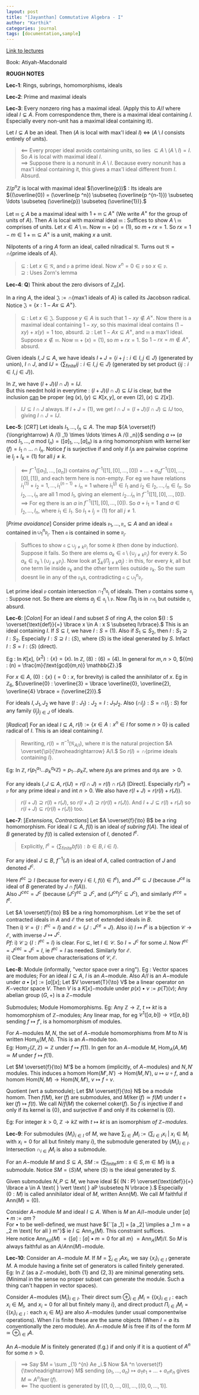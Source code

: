 ```yaml
---
layout: post
title: "[Jayanthan] Commutative Algebra - I"
author: "Karthik"
categories: journal
tags: [documentation,sample]
---
```


[Link to lectures](https://youtube.com/channel/UC5bYU2EJPbe79cM4J2z_d5g) 

Book: Atiyah-Macdonald 

**ROUGH NOTES**

**Lec-1**: Rings, subrings, homomorphisms, ideals

**Lec-2**: Prime and maximal ideals 

**Lec-3**: Every nonzero ring has a maximal ideal. (Apply this to $A/I$ where ideal $I \subsetneq A.$ From correspondence thm, there is a maximal ideal containing $I$. Especially every non-unit has a maximal ideal containing it).   

Let $I \subsetneq A$ be an ideal. Then ($A$ is local with max'l ideal $I$) $\iff$ ($A \setminus I$ consists entirely of units).   
> $\impliedby$ Every proper ideal avoids containing units, so lies $\subseteq A \setminus (A \setminus I) = I.$ So $A$ is local with maximal ideal $I.$   
> $\implies$ Suppose there is a nonunit in $A\setminus I.$ Because every nonunit has a max'l ideal containing it, this gives a max'l ideal different from $I.$ Absurd. 

$\mathbb{Z}/{p ^n \mathbb{Z}}$ is local with maximal ideal $(\overline{p})$ : Its ideals are ${(\overline{0}) = (\overline{p ^n}) \subseteq (\overline{p ^{n-1}}) \subseteq \ldots \subseteq (\overline{p}) \subseteq (\overline{1})}.$ 

Let $\mathfrak{m} \subsetneq A$ be a maximal ideal with $1  + \mathfrak{m} \subseteq A ^{\times}$ (We write $A ^{\times}$ for the group of units of $A$). Then $A$ is local with maximal ideal $\mathfrak{m}$ : Suffices to show $A \setminus \mathfrak{m}$ comprises of units. Let $x \in A \setminus \mathfrak{m}.$ Now $\mathfrak{m} + (x) = (1),$ so $m + rx = 1.$ So $rx = 1 - m \in 1 + \mathfrak{m} \subseteq A ^{\times}$ is a unit, making $x$ a unit.

Nilpotents of a ring $A$ form an ideal, called nilradical $\mathfrak{N}$. Turns out ${\mathfrak{N} = \cap \lbrace \text{prime ideals of } A \rbrace.}$   
> $\subseteq$ : Let $x \in \mathfrak{N},$ and $\mathfrak{p}$ a prime ideal. Now $x ^n = 0 \in \mathfrak{p}$ so $x \in \mathfrak{p}.$   
> $\supseteq$ : Uses Zorn's lemma 

**Lec-4**: **Q**) Think about the zero divisors of $\mathbb{Z} _{n} [x].$ 

In a ring $A,$ the ideal ${\mathfrak{J} := \cap \lbrace \text{max'l ideals of } A \rbrace}$ is called its Jacobson radical. Notice ${\mathfrak{J} = \lbrace x : 1-Ax \subseteq A ^{\times} \rbrace.}$   
> $\subseteq$ : Let $x \in \mathfrak{J}.$ Suppose $y \in A$ is such that $1-xy \not\in A ^{\times}.$ Now there is a maximal ideal containing $1 - xy,$ so this maximal ideal contains $(1 - xy) +x(y) = 1$ too, absurd. 
> $\supseteq$ : Let $1 - Ax \subseteq A ^{\times},$ and $\mathfrak{m}$ a max'l ideal. Suppose $x \not\in \mathfrak{m}.$ Now $\mathfrak{m} + (x) = (1),$ so $m + rx = 1.$ So $1 - rx = m \not\in A ^{\times},$ absurd. 
 
Given ideals $I, J \subseteq A,$ we have ideals $I + J = \lbrace i + j : i \in I, j \in J\rbrace$ (generated by union), $I \cap J,$ and $IJ = \lbrace \sum _{\text{finite}} i j : i \in I, j \in J \rbrace$ (generated by set product ${\lbrace ij : i \in I, j \in J \rbrace}$).

In $\mathbb{Z},$ we have $(I+J)(I \cap J) = IJ.$   
But this neednt hold in everytime : $(I +J)(I \cap J) \subseteq IJ$ is clear, but the inclusion [can](https://math.stackexchange.com/questions/263027/for-i-j-ideals-show-that-ij-subseteq-i-cap-jij) be proper (eg $(x), (y) \subseteq K[x,y],$ or even $(2), (x) \subseteq \mathbb{Z}[x]$).   
> $IJ \subseteq I \cap J$ always. If $I + J = (1),$ we get ${I \cap J = (I + J)(I \cap J) \subseteq IJ}$ too, giving ${I\cap J = IJ.}$ 

**Lec-5**: [*CRT*] Let ideals ${I _1, \ldots, I _n\subseteq A }.$ The map ${A \overset{f}{\longrightarrow} A /{I _1} \times \ldots \times A /{I _n}}$ sending ${a \mapsto (a \text{ mod } I _1, \ldots, a \text{ mod } I _n) = ([a] _1, \ldots, [a] _n)}$ is a ring homomorphism with kernel ${\ker(f) = I _1 \cap \ldots \cap I _n}.$ Notice $f$ is surjective if and only if $I _j$s are pairwise coprime ie $I _j + I _k = (1)$ for  all $j \neq k.$   
> $\impliedby$ $f ^{-1} ([a _1], \ldots, [a _n])$ contains ${a _1 f ^{-1} ([1], [0], \ldots, [0]) + \ldots + a _n f ^{-1} ([0], \ldots, [0], [1])},$ and each term here is non-empty. For eg we have relations ${i _1 ^{(1)} + i _2 = 1, \ldots, i _1 ^{(n-1)} + i _{n} = 1}$ where ${i _1 ^{(j)} \in I _1}$ and ${i _2 \in I _2, \ldots, i _{n} \in I _n.}$ So ${i _2 , \ldots, i _n}$ are all $1$ mod $I _1,$ giving an element $i _2 \ldots i _{n}$ in $f ^{-1} ([1], [0], \ldots, [0]).$   
> $\implies$ For eg there is an $a$ in ${f ^{-1} ([1], [0], \ldots, [0]).}$ So $a + i _1 = 1$ and ${a \in I _2, \ldots, I _n,}$ where $i _1 \in I _1.$ So $I _1 + I _j = (1)$ for all $j \neq 1.$ 

[*Prime avoidance*] Consider prime ideals ${ \mathfrak{p _1}, \ldots, \mathfrak{p _n} \subseteq A}$ and an ideal $\mathfrak{a}$ contained in $\cup _{1} ^{n} \mathfrak{p _j}.$ Then $\mathfrak{a}$ is contained in some $\mathfrak{p _j}.$   
> Suffices to show $\mathfrak{a} \subseteq \cup _{j \neq k} \mathfrak{p _j}$ for some $k$ (then done by induction).   
> Suppose it fails. So there are elems ${a _k \in \mathfrak{a} \setminus (\cup _{j \neq k} \mathfrak{p _j})}$ for every $k.$ So ${a _k \in \mathfrak{p} _k \setminus (\cup _{j \neq k} \mathfrak{p _j}).}$ Now look at ${\sum _{k} (\Pi _{j \neq k} a _j)}$ : in this, for every $k,$ all but one term lie inside $\mathfrak{p} _k$ and the other term lies outside $\mathfrak{p} _k.$ So the sum doesnt lie in any of the $\mathfrak{p} _k$s, contradicting ${\mathfrak{a} \subseteq \cup _{1} ^{n} \mathfrak{p _j}}.$  

Let prime ideal $\mathfrak{p}$ contain intersection $\cap _{1} ^{n} \mathfrak{a _j}$ of ideals. Then $\mathfrak{p}$ contains some $\mathfrak{a _j}$ : Suppose not. So there are elems $a _j \in \mathfrak{a _j} \setminus \mathfrak{p}.$ Now $\Pi a _j$ is in $\cap \mathfrak{a _j}$ but outside $\mathfrak{p},$ absurd.

**Lec-6**: [*Colon*] For an ideal $I$ and subset $S$ of ring $A,$ the colon ${I : S \overset{\text{def}}{=} \lbrace x \in A : x S \subseteq I\rbrace}.$ This is an ideal containing $I.$ If $S \subseteq I,$ we have $I : S = (1).$ Also if $S _1 \subseteq S _2,$ then $I : S _1 \supseteq I : S _2.$ Especially $I : S \supseteq I : \langle S \rangle,$ where $\langle S \rangle$ is the ideal generated by $S.$ Infact $I : S = I : \langle S \rangle$ (direct).

Eg : In $K[x],$ $(x ^2) : \lbrace x \rbrace = (x).$ In $\mathbb{Z},$ ${(8):(6) = (4)}.$ In general for $m, n \gt 0,$ ${(m) : (n) = \frac{m}{\text{gcd}(m,n)} \mathbb{Z}.}$ 

For $x \in A,$ $(0) : \lbrace x \rbrace$ ($= 0 : x,$ for brevity) is called the annihilator of $x.$ Eg in $\mathbb{Z} _6,$ ${\overline{0} : \overline{3} = \lbrace \overline{0}, \overline{2}, \overline{4} \rbrace = (\overline{2})}.$

For ideals $I, J _1, J _2$ we have ${ (I : J _1) : J _2 = I : J _1 J _2 }.$ Also ${(\cap I _j) : S = \cap (I _j : S)}$ for any family $\lbrace I _j \rbrace _{j \in J}$ of ideals. 

[*Radical*] For an ideal $I \subseteq A,$ ${r(I) := \lbrace x \in A : x ^n \in I \text{ for some } n \gt 0 \rbrace}$ is called radical of $I.$ This is an ideal containing $I.$    
> Rewriting, ${ r(I) = \pi ^{-1} (\mathfrak{N} _{A / I}),}$ where $\pi$ is the natural projection $A \overset{\pi}{\twoheadrightarrow} A/I.$ So ${ r(I) = \cap \lbrace \text{prime ideals containing }I \rbrace }.$ 

Eg: In $\mathbb{Z},$ $r(p _1 ^{\alpha _1} \ldots p _k ^{\alpha _k} \mathbb{Z}) = p _1 \ldots p _k \mathbb{Z},$ where $p _j$s are primes and $\alpha _j$s are $\gt 0.$  

For any ideals $I, J \subseteq A,$ ${r(I J) = r(I \cap J) = r(I) \cap r(J)}$ [Direct]. Especially ${r(\mathfrak{p} ^n) = \mathfrak{p} }$ for any prime ideal $\mathfrak{p}$ and int $n \gt 0.$ We also have $r(I + J) = r(r(I) + r(J)).$   
> ${r(I+J) \supseteq r(I) + r(J),}$ so ${r(I+J) \supseteq r(r(I) + r(J)).}$ And ${ I +J \subseteq r(I) + r(J) }$ so ${ r(I+J) \subseteq r(r(I) + r(J))}$ too.

**Lec-7**: [*Extensions, Contractions*] Let $A \overset{f}{\to} B$ be a ring homomorphism. For ideal $I \subseteq A,$ $f(I)$ is an ideal *of subring* $f(A).$ The ideal of $B$ generated by $f(I)$ is called extension of $I,$ denoted $I ^{e}.$   
> Explicitly, ${ I ^e = \lbrace \sum _{\text{finite}} b f(i) : b \in B, i \in I \rbrace }.$ 

For any ideal $J \subseteq B,$ $f ^{-1} (J)$ is an ideal of $A$, called contraction of $J$ and denoted $J ^{c}.$ 

Here $I ^{ec} \supseteq I$ (because for every $i \in I,$ $f(i) \in I ^e$), and $J ^{ce} \subseteq J$ (because $J ^{ce}$ is ideal of $B$ generated by $J \cap f(A)$).   
Also $J ^{cec} = J ^c$ (because $(J ^c) ^{ec} \supseteq J ^c,$ and $(J ^{ce}) ^{c} \subseteq J ^{c}$), and similarly $I ^{ece} = I ^e.$ 

Let $A \overset{f}{\to} B$ be a ring homomorphism. Let $\mathscr{C}$ be the set of contracted ideals in $A$ and $\mathscr{E}$ the set of extended ideals in $B.$   
Then i) ${ \mathscr{C} = \lbrace I : I ^{ec} = I \rbrace }$ and ${ \mathscr{E} = \lbrace J : J ^{ce} = J \rbrace }.$ Also ii) $I \mapsto I ^{e}$ is a bijection ${\mathscr{C} \to \mathscr{E}},$ with inverse $J \mapsto J ^{c}.$   
*Pf*: i) ${\mathscr{C} \supseteq \lbrace I : I ^{ec} = I \rbrace }$ is clear. For $\subseteq,$ let $I \in \mathscr{C}.$ So $I = J ^{c}$ for some $J.$ Now ${I ^{ec} = J ^{cec} = J ^c = I},$ ie $I ^{ec} = I$ as needed. Similarly for $\mathscr{E}.$   
ii) Clear from above characterisations of $\mathscr{C}, \mathscr{E}.$ 

**Lec-8**: Module (informally, "vector space over a ring"). Eg : Vector spaces are modules; For an ideal $I \subseteq A,$ $I$ is an $A-$module. Also $A/I$ is an $A-$module under ${a \bullet [x] := [a] [x];}$ Let $V \overset{T}{\to} V$ be a linear operator on $K-$vector space $V.$ Then $V$ is a $K[x]-$module under ${p(x) \bullet v := p(T) (v);}$ Any abelian group $(G, +)$ is a $\mathbb{Z}-$module 

Submodules; Module Homomorphisms. Eg: Any $\mathbb{Z} \to \mathbb{Z},$ $t \mapsto kt$ is a homomorphism of $\mathbb{Z}-$modules; Any linear map, for eg $\mathscr{C} ^1 ([a,b]) \to \mathscr{C} ([a,b])$ sending $f \mapsto f',$ is a homomorphism of modules. 

For $A-$modules $M,N,$ the set of $A-$module homomorphisms from $M$ to $N$ is written $\text{Hom} _{A} (M,N).$ This is an $A-$module too.   
Eg: ${\text{Hom} _{\mathbb{Z}} (\mathbb{Z}, \mathbb{Z}) \simeq \mathbb{Z} }$ under $f \mapsto f(1).$ In gen for an $A-$module $M,$ ${\text{Hom} _{A} (A,M) \simeq M}$ under $f \mapsto f(1).$ 

Let $M \overset{f}{\to} M'$ be a homom (implicitly, of $A-$modules) and $N,N'$ modules. This induces a homom ${\text{Hom}(M', N') \to \text{Hom}(M, N')},$ $u \mapsto u \circ f,$ and a homom ${ \text{Hom}(N,M) \to \text{Hom}(N, M')},$ $v \mapsto f \circ v.$ 

Quotient (wrt a submodule); Let $M \overset{f}{\to} N$ be a module homom. Then $f(M),$ $\ker(f)$ are submodules, and $M/{\ker(f)} \simeq f(M)$ under $t + \ker(f) \mapsto f(t).$ We call $N / {f(M)}$ the cokernel $\text{coker}(f).$ So $f$ is injective if and only if its kernel is $\lbrace 0\rbrace,$ and surjective if and only if its cokernel is $\lbrace 0 \rbrace.$

Eg: For integer $k \gt 0,$ $\mathbb{Z} \to k\mathbb{Z}$ with $t \mapsto kt$ is an isomorphism *of* $\mathbb{Z}-$*modules*.

 **Lec-9**: For submodules $\lbrace M _i \rbrace _{i \in I}$ of $M,$ we have ${\sum _{i \in I} M _i := \lbrace \sum _{i \in I} x _i \text{ } \vert \text{ } x _i \in M _i \text{ with } x _i = 0 \text{ for all but finitely many }i \rbrace},$ the submodule generated by $\lbrace M _i \rbrace _{i \in I}.$ Intersection $\cap _{i \in I} M _i$ is also a submodule. 
 
For an $A-$module $M$ and $S \subseteq A,$ ${SM := \lbrace \sum _{\text{finite}} sm : s \in S, m \in M \rbrace }$ is a submodule. Notice $SM = \langle S \rangle M,$ where $\langle S \rangle$ is the ideal generated by $S.$  

Given submodules $N, P \subseteq M,$ we have ideal ${ (N : P) \overset{\text{def}}{=} \lbrace a \in A \text{ } \vert \text{ } aP \subseteq N \rbrace }.$ Especially $(0 : M)$ is called annihilator ideal of $M,$ written $\text{Ann}(M).$ We call $M$ faithful if $\text{Ann}(M) = (0).$ 

Consider $A-$module $M$ and ideal $I \subseteq A.$ When is $M$ an $A/I-$module under $[a] \bullet m := am$ ?   
For $\bullet$ to be well-defined, we must have ${``[a _1] = [a _2] \implies a _1 m = a _2 m \text{ for all } m"}$ ie ${I \subseteq \text{Ann} _{A} (M).}$ This constraint suffices.   
Here notice ${\text{Ann} _{A/I} (M)}$ ${= \lbrace [a] : [a] \bullet m = 0 \text{ for all } m \rbrace }$ ${ = \text{Ann} _{A} (M) / I }.$ So $M$ is always faithful as an $A/{A\text{nn}(M)} -$module.

**Lec-10**: Consider an $A -$module $M.$ If $M = \sum _{i \in I} A x _i,$ we say $\lbrace x _i \rbrace _{i \in I}$ generate $M.$ A module having a finite set of generators is called finitely generated.   
Eg: In $\mathbb{Z}$ (as a $\mathbb{Z}-$module), both $\lbrace 1 \rbrace$ and $\lbrace 2,3 \rbrace$ are minimal generating sets. (Minimal in the sense no proper subset can generate the module. Such a thing can't happen in vector spaces). 

Consider $A-$modules $\lbrace M _i \rbrace _{i \in I}.$ Their direct sum ${ \oplus _{i \in I} M _i = \lbrace (x _i) _{i \in I} : \text{each } x _i \in M _i, \text{ and } x _i = 0 \text{ for all but finitely many } i\rbrace },$ and direct product ${ \Pi _{i \in I} M _i = \lbrace (x _i) _{i \in I} : \text{each } x _i \in M _i \rbrace }$ are also $A-$modules (under usual componentwise operations). When $I$ is finite these are the same objects (When $I = \emptyset$ its conventionally the zero module). An $A-$module $M$ is free if its of the form $M \simeq \oplus _{i \in I} A.$

An $A-$module $M$ is finitely generated (f.g.) if and only if it is a quotient of $A ^n$ for some $n \gt 0.$   
> $\implies$ Say $M = \sum _{1} ^{n} Ae _i.$ Now $A ^n \overset{f}{\twoheadrightarrow} M$ sending $(a _1, \ldots, a _n) \mapsto a _1 e _1 + \ldots + a _n e _n$ gives ${M \simeq A ^n /{\ker(f)}.}$   
> $\impliedby$ The quotient is generated by ${[(1, 0, \ldots, 0)], \ldots, [(0,0,\ldots, 1)].}$ 








